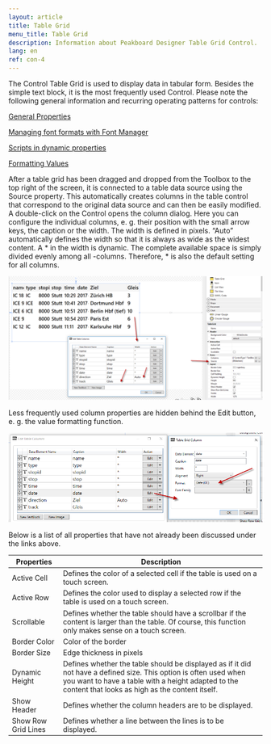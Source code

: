 ```yaml
---
layout: article
title: Table Grid   
menu_title: Table Grid
description: Information about Peakboard Designer Table Grid Control.
lang: en
ref: con-4
---
```

The Control Table Grid is used to display data in tabular form. Besides the simple text block, it is the most frequently used Control. Please note the following general information and recurring operating patterns for controls:

[General Properties]()

[Managing font formats with Font Manager]()

[Scripts in dynamic properties]()

[Formatting Values]()

After a table grid has been dragged and dropped from the Toolbox to the top right of the screen, it is connected to a table data source using the Source property. This automatically creates columns in the table control that correspond to the original data source and can then be easily modified. A double-click on the Control opens the column dialog. Here you can configure the individual columns, e. g. their position with the small arrow keys, the caption or the width. The width is defined in pixels. “Auto” automatically defines the width so that it is always as wide as the widest content. A * in the width is dynamic. The complete available space is simply divided evenly among all -columns. Therefore, * is also the default setting for all columns.

![image_1](/assets/images/Controls/Table-Grid/ControlsTableGrid01.png)

Less frequently used column properties are hidden behind the Edit button, e. g. the value formatting function.

![image_1](/assets/images/Controls/Table-Grid/ControlsTableGrid02.png)

Below is a list of all properties that have not already been discussed under the links above.

| Properties  |	Description |
|-------------|---------------|
| Active Cell |	  Defines the color of a selected cell if the table is used on a touch screen. |
| Active Row  |	  Defines the color used to display a selected row if the table is used on a touch screen. |
| Scrollable  |	 Defines whether the table should have a scrollbar if the content is larger than the table. Of course, this function only makes sense on a touch screen. |
| Border Color |	Color of the border |
| Border Size |	Edge thickness in pixels |
| Dynamic Height |	Defines whether the table should be displayed as if it did not have a defined size. This option is often used when you want to have a table with a height adapted to the content that looks as high as the content itself. |
| Show Header |	Defines whether the column headers are to be displayed. |
| Show Row Grid Lines |	Defines whether a line between the lines is to be displayed. |
